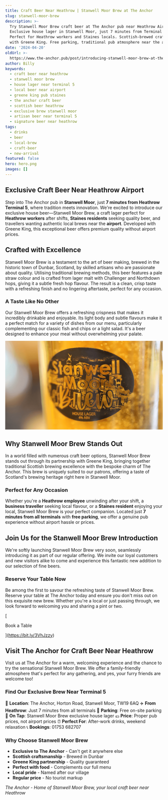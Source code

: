 ```yaml
---
title: Craft Beer Near Heathrow | Stanwell Moor Brew at The Anchor
slug: stanwell-moor-brew
description: >-
  Try Stanwell Moor Brew craft beer at The Anchor pub near Heathrow Airport.
  Exclusive house lager in Stanwell Moor, just 7 minutes from Terminal 5.
  Perfect for Heathrow workers and Staines locals. Scottish-brewed craft beer
  with Greene King. Free parking, traditional pub atmosphere near the airport.
date: '2024-04-20'
oldUrl: >-
  https://www.the-anchor.pub/post/introducing-stanwell-moor-brew-at-the-anchor-thean
author: Billy
keywords:
  - craft beer near heathrow
  - stanwell moor brew
  - house lager near terminal 5
  - local beer near airport
  - greene king pub staines
  - the anchor craft beer
  - scottish beer heathrow
  - exclusive brew stanwell moor
  - artisan beer near terminal 5
  - signature beer near heathrow
tags:
  - drinks
  - beer
  - local-brew
  - craft-beer
  - new-arrival
featured: false
hero: hero.png
images: []
---
```


  

  

## Exclusive Craft Beer Near Heathrow Airport

Step into The Anchor pub in **Stanwell Moor**, just **7 minutes from Heathrow Terminal 5**, where tradition meets innovation. We're excited to introduce our exclusive house beer—Stanwell Moor Brew, a craft lager perfect for **Heathrow workers** after shifts, **Staines residents** seeking quality beer, and travellers wanting authentic local brews near the **airport**. Developed with Greene King, this exceptional beer offers premium quality without airport prices.

  

## Crafted with Excellence

Stanwell Moor Brew is a testament to the art of beer making, brewed in the historic town of Dunbar, Scotland, by skilled artisans who are passionate about quality. Utilising traditional brewing methods, this beer features a pale straw colour and is crafted from lager malt with Challenger and Northdown hops, giving it a subtle fresh hop flavour. The result is a clean, crisp taste with a refreshing finish and no lingering aftertaste, perfect for any occasion.

  

### A Taste Like No Other

Our Stanwell Moor Brew offers a refreshing crispness that makes it incredibly drinkable and enjoyable. Its light body and subtle flavours make it a perfect match for a variety of dishes from our menu, particularly complementing our classic fish and chips or a light salad. It's a beer designed to enhance your meal without overwhelming your palate.

  

![Close-up of a beer glass with a "Stanwell Moor Brew" house lager label.](/content/blog/stanwell-moor-brew/image-1.png)

  

## Why Stanwell Moor Brew Stands Out

In a world filled with numerous craft beer options, Stanwell Moor Brew stands out through its partnership with Greene King, bringing together traditional Scottish brewing excellence with the bespoke charm of The Anchor. This brew is uniquely suited to our patrons, offering a taste of Scotland's brewing heritage right here in Stanwell Moor.

  

### Perfect for Any Occasion

Whether you're a **Heathrow employee** unwinding after your shift, a **business traveller** seeking local flavour, or a **Staines resident** enjoying your local, Stanwell Moor Brew is your perfect companion. Located just **7 minutes from all terminals** with **free parking**, we offer a genuine pub experience without airport hassle or prices.

  

## Join Us for the Stanwell Moor Brew Introduction

We're softly launching Stanwell Moor Brew very soon, seamlessly introducing it as part of our regular offering. We invite our loyal customers and new visitors alike to come and experience this fantastic new addition to our selection of fine beers.

  

### Reserve Your Table Now

Be among the first to savour the refreshing taste of Stanwell Moor Brew. Reserve your table at The Anchor today and ensure you don't miss out on this exquisite new brew. Whether you're a local or just passing through, we look forward to welcoming you and sharing a pint or two.

[

Book a Table

](https://bit.ly/3VhJzzy)

  

## Visit The Anchor for Craft Beer Near Heathrow

Visit us at The Anchor for a warm, welcoming experience and the chance to try the sensational Stanwell Moor Brew. We offer a family-friendly atmosphere that's perfect for any gathering, and yes, your furry friends are welcome too!

### Find Our Exclusive Brew Near Terminal 5

📍 **Location**: The Anchor, Horton Road, Stanwell Moor, TW19 6AQ
✈️ **From Heathrow**: Just 7 minutes from all terminals
🚗 **Parking**: Free on-site parking
🍺 **On Tap**: Stanwell Moor Brew exclusive house lager
💷 **Price**: Proper pub prices, not airport prices
⏰ **Perfect For**: After-work drinks, weekend relaxation
📞 **Bookings**: 01753 682707

### Why Choose Stanwell Moor Brew

- **Exclusive to The Anchor** - Can't get it anywhere else
- **Scottish craftsmanship** - Brewed in Dunbar
- **Greene King partnership** - Quality guaranteed
- **Perfect with food** - Complements our full menu
- **Local pride** - Named after our village
- **Regular price** - No tourist markup

*The Anchor - Home of Stanwell Moor Brew, your local craft beer near Heathrow*
